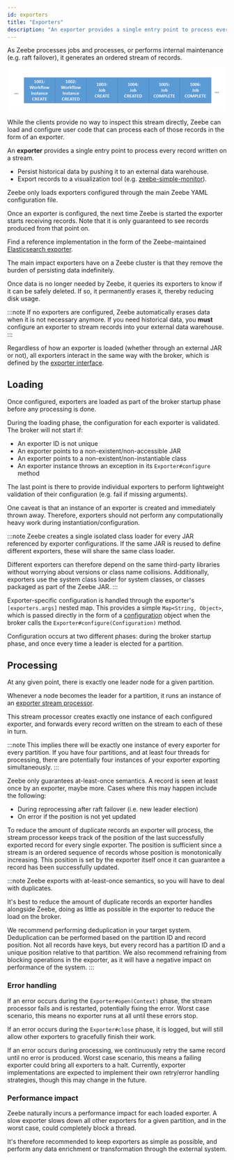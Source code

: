 ```yaml
---
id: exporters
title: "Exporters"
description: "An exporter provides a single entry point to process every record written on a stream."
---
```


As Zeebe processes jobs and processes, or performs internal maintenance (e.g. raft failover), it generates an ordered stream of records.

![record-stream](assets/exporters-stream.png)

While the clients provide no way to inspect this stream directly, Zeebe can load and configure user code that can process each of those records in the form of an exporter.

An **exporter** provides a single entry point to process every record written on a stream.

- Persist historical data by pushing it to an external data warehouse.
- Export records to a visualization tool (e.g. [zeebe-simple-monitor](https://github.com/camunda-community-hub/zeebe-simple-monitor/)).

Zeebe only loads exporters configured through the main Zeebe YAML
configuration file.

Once an exporter is configured, the next time Zeebe is started the exporter starts receiving records. Note that it is only guaranteed to see records produced from that point on.

Find a reference implementation in the form of the Zeebe-maintained
[Elasticsearch exporter](https://github.com/camunda-cloud/zeebe/tree/develop/exporters/elasticsearch-exporter).

The main impact exporters have on a Zeebe cluster is that they remove the burden of persisting data indefinitely.

Once data is no longer needed by Zeebe, it queries its exporters to
know if it can be safely deleted. If so, it permanently erases it, thereby reducing disk usage.

:::note
If no exporters are configured, Zeebe automatically erases data when it is not necessary anymore. If you need historical data, you **must** configure an exporter to stream records into your external data warehouse.
:::

Regardless of how an exporter is loaded (whether through an external JAR or not),
all exporters interact in the same way with the broker, which is defined by the
[exporter interface](https://github.com/camunda-cloud/zeebe/tree/develop/exporter-api/src/main/java/io/camunda/zeebe/exporter/api/Exporter.java).

## Loading

Once configured, exporters are loaded as part of the broker startup phase before
any processing is done.

During the loading phase, the configuration for each exporter is validated. The broker will not start if:

- An exporter ID is not unique
- An exporter points to a non-existent/non-accessible JAR
- An exporter points to a non-existent/non-instantiable class
- An exporter instance throws an exception in its `Exporter#configure` method 

The last point is there to provide individual exporters to perform lightweight
validation of their configuration (e.g. fail if missing arguments).

One caveat is that an instance of an exporter is created and immediately thrown away. Therefore, exporters should not perform any computationally heavy work during instantiation/configuration.

:::note
Zeebe creates a single isolated class loader for every JAR referenced by exporter configurations. If the same JAR is reused to define different exporters, these will share the same class loader.

Different exporters can therefore depend on the same third-party libraries without worrying about versions or class name collisions. Additionally, exporters use the system class loader for system classes, or classes packaged as part of the Zeebe JAR.
:::

Exporter-specific configuration is handled through the exporter's `[exporters.args]`
nested map. This provides a simple `Map<String, Object>`, which is passed directly
in the form of a [configuration](https://github.com/camunda-cloud/zeebe/tree/develop/exporter-api/src/main/java/io/camunda/zeebe/exporter/api/context/Configuration.java) object when the broker calls the `Exporter#configure(Configuration)` method.

Configuration occurs at two different phases: during the broker startup phase, and
once every time a leader is elected for a partition.

## Processing

At any given point, there is exactly one leader node for a given partition.

Whenever a node becomes the leader for a partition, it runs an instance of an
[exporter stream processor](https://github.com/camunda-cloud/zeebe/tree/develop/broker/src/main/java/io/camunda/zeebe/broker/exporter/stream/ExporterDirector.java).

This stream processor creates exactly one instance of each configured exporter,
and forwards every record written on the stream to each of these in turn.

:::note
This implies there will be exactly one instance of every exporter for every partition. If you have four partitions, and at least four threads for processing, there are potentially four instances of your exporter exporting simultaneously.
:::

Zeebe only guarantees at-least-once semantics. A record is seen at least once by an exporter, maybe more. Cases where this may happen include the following:

- During reprocessing after raft failover (i.e. new leader election)
- On error if the position is not yet updated

To reduce the amount of duplicate records an exporter will process, the stream
processor keeps track of the position of the last successfully exported record
for every single exporter. The position is sufficient since a stream is an ordered
sequence of records whose position is monotonically increasing. This position is
set by the exporter itself once it can guarantee a record has been successfully
updated.

:::note
Zeebe exports with at-least-once semantics, so you will have to deal with duplicates.

It's best to reduce the amount of duplicate records an exporter handles alongside Zeebe, doing as little as possible in the exporter to reduce the load on the broker.

We recommend performing deduplication in your target system. Deduplication can be performed based on the partition ID and record position. Not all records have keys, but every record has a partition ID and a unique position relative to that partition. We also recommend refraining from blocking operations in the exporter, as it will have a negative impact on performance of the system.
:::

### Error handling

If an error occurs during the `Exporter#open(Context)` phase, the stream
processor fails and is restarted, potentially fixing the error. Worst case
scenario, this means no exporter runs at all until these errors stop.

If an error occurs during the `Exporter#close` phase, it is logged, but will
still allow other exporters to gracefully finish their work.

If an error occurs during processing, we continuously retry the same record until
no error is produced. Worst case scenario, this means a failing exporter could bring
all exporters to a halt. Currently, exporter implementations are expected to
implement their own retry/error handling strategies, though this may change in the
future.

### Performance impact

Zeebe naturally incurs a performance impact for each loaded exporter. A slow
exporter slows down all other exporters for a given partition, and in the
worst case, could completely block a thread.

It's therefore recommended to keep exporters as simple as possible, and perform
any data enrichment or transformation through the external system.
